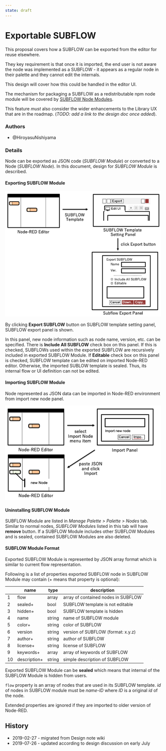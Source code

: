 ```yaml
---
state: draft
---
```


# Exportable SUBFLOW

This proposal covers how a SUBFLOW can be exported from the editor for reuse elsewhere.

They key requirement is that once it is imported, the end user is not aware the node
was implemented as a SUBFLOW - it appears as a regular node in their palette and
they cannot edit the internals.

This design will cover how this could be handled in the editor UI.

The mechanism for packaging a SUBFLOW as a redistributable npm node module will be
covered by [SUBFLOW Node Modules](../subflow-node-modules.md).

This feature *must* also consider the wider enhancements to the Library UX that
are in the roadmap. (*TODO: add a link to the design doc once added*).

### Authors

 - @HiroyasuNishiyama

### Details

Node can be exported as JSON code (*SUBFLOW Module*) or converted to a Node (*SUBFLOW Node*). In this document, design for *SUBFLOW Module* is described.

#### Exporting SUBFLOW Module

![Subflow-export-UI](Subflow-export-UI.png)

By clicking **Export SUBFLOW** button on SUBFLOW template setting panel, SUBFLOW export panel is shown.

In this panel, new node information such as node name, version, etc. can be specified. There is **Include All SUBFLOW** check box on this panel.  If this is checked, SUBFLOWs used within the exported SUBFLOW are recursively included in exported SUBFLOW Module.  If **Editable** check box on this panel is checked, SUBFLOW template can be edited on imported Node-RED editor.  Otherwise, the imported SUBLOW template is sealed. Thus, its internal flow or UI definition can not be edited.

#### Importing SUBFLOW Module

Node represented as JSON data can be imported in Node-RED environment from import new node panel.

![Subflow-import-UI](Subflow-import-UI.png)

#### Uninstalling SUBFLOW Module

SUBFLOW Module are listed in *Manage Palette > Palette > Nodes* tab.  Similar to normal nodes, *SUBFLOW Module*s listed in this tab will have **remove** button.  If a SUBFLOW Module includes other SUBFLOW Modules and is sealed, contained SUBFLOW Modules are also deleted.

#### SUBFLOW Module Format

Exported SUBFLOW Module is represented by JSON array format which is similar to current flow representation.  

Following is a list of properties exported SUBFLOW node in SUBFLOW Module may contain (+ means that property is optional):

|      | name    | type   | description                        |
| ---- | ------- | ------ | ---------------------------------- |
| 1    | flow    | array  | array of contained nodes in SUBFLOW |
| 2    | sealed+ | bool   | SUBFLOW template is not editable   |
| 3    | hidden+ | bool   | SUBFLOW template is hidden         |
| 4    | name    | string | name of SUBFLOW module             |
| 5    | color+  | string | color of SUBFLOW                   |
| 6    | version | string | version of SUBFLOW (format: x.y.z) |
| 7    | author+ | string | author of SUBFLOW                  |
| 8    | license+ | string | license of SUBFLOW                 |
| 9    | keywords+ | array  | array of keywords of SUBFLOW       |
| 10   | description+ | string | simple description of SUBFLOW      |

Exported SUBFLOW Module can be **sealed** which means that internal of the SUBFLOW Module is hidden from users.  

`flow` property is an array of nodes that are used in its SUBFLOW template.  *id* of nodes in SUBFLOW module must be *name*-*ID* where *ID* is a original *id* of the node.

Extended properties are ignored if they are imported to older version of Node-RED.  

## History

  - 2019-02-27 - migrated from Design note wiki
  - 2019-07-26 - updated according to design discussion on early July

